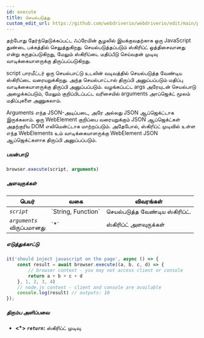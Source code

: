 ```yaml
---
id: execute
title: செயல்படுத்து
custom_edit_url: https://github.com/webdriverio/webdriverio/edit/main/packages/webdriverio/src/commands/browser/execute.ts
---
```


தற்போது தேர்ந்தெடுக்கப்பட்ட ஃப்ரேமின் சூழலில் இயக்குவதற்காக ஒரு JavaScript துண்டை பக்கத்தில் செலுத்துகிறது.
செயல்படுத்தப்படும் ஸ்கிரிப்ட் ஒத்திசைவானது என்று கருதப்படுகிறது, மேலும் ஸ்கிரிப்டை மதிப்பீடு செய்வதன் முடிவு
வாடிக்கையாளருக்கு திருப்பப்படுகிறது.

script பாரமீட்டர் ஒரு செயல்பாட்டு உடலின் வடிவத்தில் செயல்படுத்த வேண்டிய ஸ்கிரிப்டை வரையறுக்கிறது. அந்த
செயல்பாட்டால் திருப்பி அனுப்பப்படும் மதிப்பு வாடிக்கையாளருக்கு திருப்பி அனுப்பப்படும். வழங்கப்பட்ட args
அரேயுடன் செயல்பாடு அழைக்கப்படும், மேலும் குறிப்பிடப்பட்ட வரிசையில் arguments அாப்ஜெக்ட் மூலம் மதிப்புகளை
அணுகலாம்.

Arguments எந்த JSON-அடிப்படை, அரே அல்லது JSON ஆப்ஜெக்ட்டாக இருக்கலாம். ஒரு WebElement குறிப்பை வரையறுக்கும் JSON
ஆப்ஜெக்ட்கள் அதற்குரிய DOM எலிமென்ட்டாக மாற்றப்படும். அதேபோல், ஸ்கிரிப்ட் முடிவில் உள்ள எந்த WebElements உம்
வாடிக்கையாளருக்கு WebElement JSON ஆப்ஜெக்ட்களாக திருப்பி அனுப்பப்படும்.

##### பயன்பாடு

```js
browser.execute(script, arguments)
```

##### அளவுருக்கள்

<table>
  <thead>
    <tr>
      <th>பெயர்</th><th>வகை</th><th>விவரங்கள்</th>
    </tr>
  </thead>
  <tbody>
    <tr>
      <td><code><var>script</var></code></td>
      <td>`String, Function`</td>
      <td>செயல்படுத்த வேண்டிய ஸ்கிரிப்ட்.</td>
    </tr>
    <tr>
      <td><code><var>arguments</var></code><br /><span className="label labelWarning">விருப்பமானது</span></td>
      <td>`*`</td>
      <td>ஸ்கிரிப்ட் அளவுருக்கள்</td>
    </tr>
  </tbody>
</table>

##### எடுத்துக்காட்டு

```js title="execute.js"
it('should inject javascript on the page', async () => {
    const result = await browser.execute((a, b, c, d) => {
        // browser context - you may not access client or console
        return a + b + c + d
    }, 1, 2, 3, 4)
    // node.js context - client and console are available
    console.log(result) // outputs: 10
});
```

##### திரும்ப அளிப்பவை

- **&lt;*&gt;**
            **<code><var>return</var></code>:**              ஸ்கிரிப்ட் முடிவு.